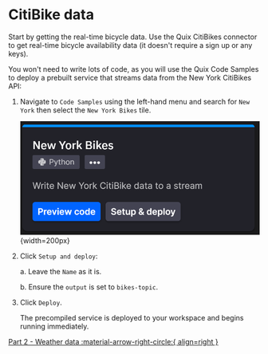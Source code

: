 # CitiBike data

Start by getting the real-time bicycle data. Use the Quix CitiBikes connector to get real-time bicycle availability data (it doesn't require a sign up or any keys).

You won't need to write lots of code, as you will use the Quix Code Samples to deploy a prebuilt service that streams data from the New York CitiBikes API:

1. Navigate to `Code Samples` using the left-hand menu and search for `New York` then select the `New York Bikes` tile.

	![NY Bikes sample tile](./images/ny-bikes-library-tile.png){width=200px}

2. Click `Setup and deploy`:

	a. Leave the `Name` as it is.
	
	b. Ensure the `output` is set to `bikes-topic`.
	
3. Click `Deploy`.

	The precompiled service is deployed to your workspace and begins running immediately.

[Part 2 - Weather data :material-arrow-right-circle:{ align=right }](2-weatherdata.md)